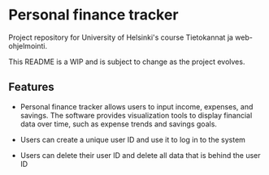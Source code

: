 # Personal finance tracker

Project repository for University of Helsinki's course Tietokannat ja web-ohjelmointi. 

This README is a WIP and is subject to change as the project evolves.

## Features

- Personal finance tracker allows users to input income, expenses, and savings. The software provides visualization tools to display financial data over time, such as expense trends and savings goals.

- Users can create a unique user ID and use it to log in to the system
  
- Users can delete their user ID and delete all data that is behind the user ID
